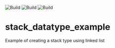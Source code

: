 ![Build](https://github.com/actions/checkout/workflows/C%2FC%2B%2B+CI/badge.svg?branch=master)
![Build](https://github.com/probuilderz/stack_datatype_example/badge.svg?branch=bafino-patch-2)
![Build](https://github.com/probuilderz/stack_datatype_example/blob/.github/workflows/ccpp.yml/badge.svg?branch=bafino-patch-2)

# stack_datatype_example
Example of creating a stack type using linked list
